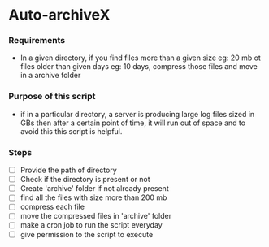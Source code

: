 # Auto-archiveX 

### Requirements

* In a given directory, if you find files more than a given size eg: 20 mb ot files older than given days eg: 10 days, compress those files and move in a archive folder

### Purpose of this script

* if in a particular directory, a server is producing large log files sized in GBs then after a certain point of time, it will run out of space and to avoid this this script is helpful.
### Steps

- [ ] Provide the path of directory
- [ ] Check if the directory is present or not
- [ ] Create 'archive' folder if not already present
- [ ] find all the files with size more than 200 mb
- [ ] compress each file
- [ ] move the compressed files in 'archive' folder
- [ ] make a cron job to run the script everyday
- [ ] give permission to the script to execute